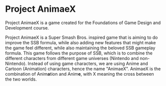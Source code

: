 # Project AnimaeX
Project AnimaeX is a game created for the Foundations of Game Design and Development course.

Project AnimaeX is a Super Smash Bros. inspired game that is aiming to do improve the SSB formula, while also adding new features that might make the game feel different, while also maintaining the beloved SSB gameplay formula.
This game follows the purpose of SSB, which is to combine the different characters from different game universes (Nintendo and non-Nintendo). Instead of using game characters, we are using Anime and Cartoon (Animation) characters, hence the name "AnimaeX". AnimaeX is the combination of Anim**a**tion and Anim**e**, with X meaning the cross between the two worlds.
